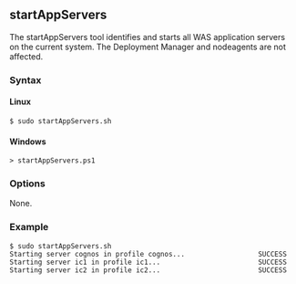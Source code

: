 ## startAppServers

The startAppServers tool identifies and starts all WAS application servers on the current system. The Deployment Manager and
nodeagents are not affected.

### Syntax

#### Linux

```Shell
$ sudo startAppServers.sh
```

#### Windows

```Shell
> startAppServers.ps1
```

### Options

None.

### Example

```Shell
$ sudo startAppServers.sh
Starting server cognos in profile cognos...                  SUCCESS
Starting server ic1 in profile ic1...                        SUCCESS
Starting server ic2 in profile ic2...                        SUCCESS
```